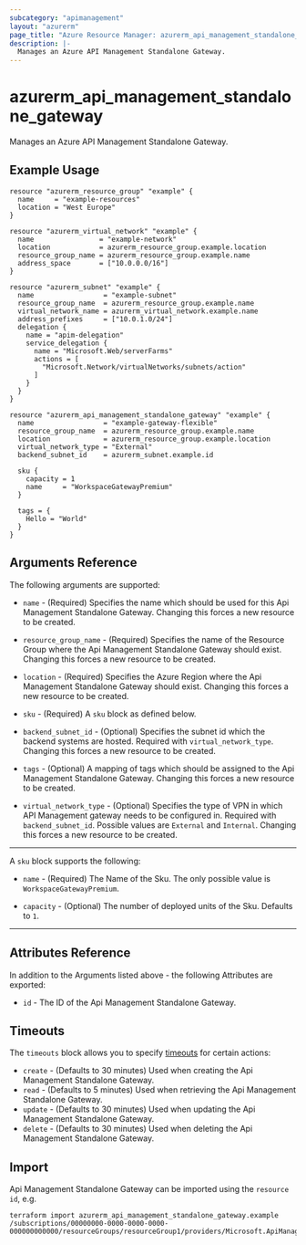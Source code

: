 ```yaml
---
subcategory: "apimanagement"
layout: "azurerm"
page_title: "Azure Resource Manager: azurerm_api_management_standalone_gateway"
description: |-
  Manages an Azure API Management Standalone Gateway.
---
```


# azurerm_api_management_standalone_gateway

Manages an Azure API Management Standalone Gateway.

## Example Usage

```hcl
resource "azurerm_resource_group" "example" {
  name     = "example-resources"
  location = "West Europe"
}

resource "azurerm_virtual_network" "example" {
  name                = "example-network"
  location            = azurerm_resource_group.example.location
  resource_group_name = azurerm_resource_group.example.name
  address_space       = ["10.0.0.0/16"]
}

resource "azurerm_subnet" "example" {
  name                 = "example-subnet"
  resource_group_name  = azurerm_resource_group.example.name
  virtual_network_name = azurerm_virtual_network.example.name
  address_prefixes     = ["10.0.1.0/24"]
  delegation {
    name = "apim-delegation"
    service_delegation {
      name = "Microsoft.Web/serverFarms"
      actions = [
        "Microsoft.Network/virtualNetworks/subnets/action"
      ]
    }
  }
}

resource "azurerm_api_management_standalone_gateway" "example" {
  name                 = "example-gateway-flexible"
  resource_group_name  = azurerm_resource_group.example.name
  location             = azurerm_resource_group.example.location
  virtual_network_type = "External"
  backend_subnet_id    = azurerm_subnet.example.id

  sku {
    capacity = 1
    name     = "WorkspaceGatewayPremium"
  }

  tags = {
    Hello = "World"
  }
}
```

## Arguments Reference

The following arguments are supported:

* `name` - (Required) Specifies the name which should be used for this Api Management Standalone Gateway. Changing this forces a new resource to be created.

* `resource_group_name` - (Required) Specifies the name of the Resource Group where the Api Management Standalone Gateway should exist. Changing this forces a new resource to be created.

* `location` - (Required) Specifies the Azure Region where the Api Management Standalone Gateway should exist. Changing this forces a new resource to be created.

* `sku` - (Required) A `sku` block as defined below.

* `backend_subnet_id` - (Optional) Specifies the subnet id which the backend systems are hosted. Required with `virtual_network_type`. Changing this forces a new resource to be created.

* `tags` - (Optional) A mapping of tags which should be assigned to the Api Management Standalone Gateway. Changing this forces a new resource to be created.

* `virtual_network_type` - (Optional) Specifies the type of VPN in which API Management gateway needs to be configured in. Required with `backend_subnet_id`. Possible values are `External` and `Internal`. Changing this forces a new resource to be created.

---

A `sku` block supports the following:

* `name` - (Required) The Name of the Sku. The only possible value is `WorkspaceGatewayPremium`.

* `capacity` - (Optional) The number of deployed units of the Sku. Defaults to `1`.

---

## Attributes Reference

In addition to the Arguments listed above - the following Attributes are exported:

* `id` - The ID of the Api Management Standalone Gateway.

## Timeouts

The `timeouts` block allows you to specify [timeouts](https://www.terraform.io/docs/configuration/resources.html#timeouts) for certain actions:

* `create` - (Defaults to 30 minutes) Used when creating the Api Management Standalone Gateway.
* `read` - (Defaults to 5 minutes) Used when retrieving the Api Management Standalone Gateway.
* `update` - (Defaults to 30 minutes) Used when updating the Api Management Standalone Gateway.
* `delete` - (Defaults to 30 minutes) Used when deleting the Api Management Standalone Gateway.

## Import

Api Management Standalone Gateway can be imported using the `resource id`, e.g.

```shell
terraform import azurerm_api_management_standalone_gateway.example /subscriptions/00000000-0000-0000-0000-000000000000/resourceGroups/resourceGroup1/providers/Microsoft.ApiManagement/gateways/gateway1
```
